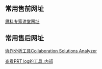 ## 常用售前网址

[思科专家讲堂网址](https://cs.co/asksuccess)



## 常用售后网址

[协作分析工具Collaboration Solutions Analyzer](https://cway.cisco.com/tools/CollaborationSolutionsAnalyzer/)

[查看PRT log的工具_内部](https://scripts.cisco.com/app/tagscoutapp/?product=webexmeetings_client)